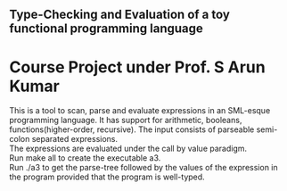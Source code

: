 ## Type-Checking and Evaluation of a toy functional programming language
# Course Project under Prof. S Arun Kumar
This is a tool to scan, parse and evaluate expressions in an SML-esque programming language.
It has support for arithmetic, booleans, functions(higher-order, recursive). The input consists of parseable semi-colon separated expressions.\
The expressions are evaluated under the call by value paradigm.  \
Run make all to create the executable a3. \
Run ./a3 <filename> to get the parse-tree followed by the values of the expression in the program provided that the program is well-typed.

